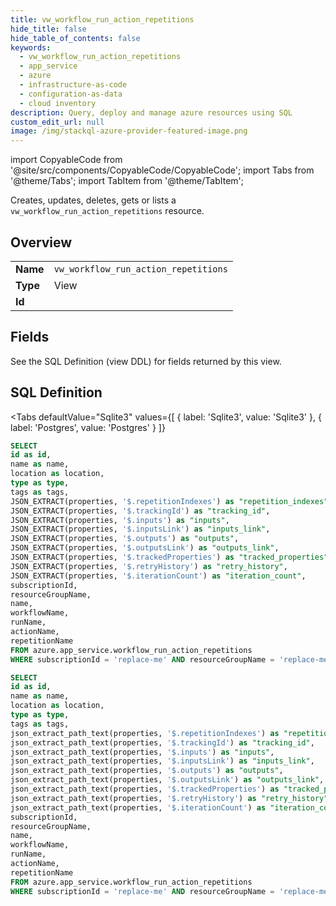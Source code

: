 ```yaml
--- 
title: vw_workflow_run_action_repetitions
hide_title: false
hide_table_of_contents: false
keywords:
  - vw_workflow_run_action_repetitions
  - app_service
  - azure
  - infrastructure-as-code
  - configuration-as-data
  - cloud inventory
description: Query, deploy and manage azure resources using SQL
custom_edit_url: null
image: /img/stackql-azure-provider-featured-image.png
---
```


import CopyableCode from '@site/src/components/CopyableCode/CopyableCode';
import Tabs from '@theme/Tabs';
import TabItem from '@theme/TabItem';

Creates, updates, deletes, gets or lists a <code>vw_workflow_run_action_repetitions</code> resource.

## Overview
<table><tbody>
<tr><td><b>Name</b></td><td><code>vw_workflow_run_action_repetitions</code></td></tr>
<tr><td><b>Type</b></td><td>View</td></tr>
<tr><td><b>Id</b></td><td><CopyableCode code="azure.app_service.vw_workflow_run_action_repetitions" /></td></tr>
</tbody></table>

## Fields

See the SQL Definition (view DDL) for fields returned by this view.

## SQL Definition

<Tabs
defaultValue="Sqlite3"
values={[
{ label: 'Sqlite3', value: 'Sqlite3' },
{ label: 'Postgres', value: 'Postgres' }
]}
>
<TabItem value="Sqlite3">

```sql
SELECT
id as id,
name as name,
location as location,
type as type,
tags as tags,
JSON_EXTRACT(properties, '$.repetitionIndexes') as "repetition_indexes",
JSON_EXTRACT(properties, '$.trackingId') as "tracking_id",
JSON_EXTRACT(properties, '$.inputs') as "inputs",
JSON_EXTRACT(properties, '$.inputsLink') as "inputs_link",
JSON_EXTRACT(properties, '$.outputs') as "outputs",
JSON_EXTRACT(properties, '$.outputsLink') as "outputs_link",
JSON_EXTRACT(properties, '$.trackedProperties') as "tracked_properties",
JSON_EXTRACT(properties, '$.retryHistory') as "retry_history",
JSON_EXTRACT(properties, '$.iterationCount') as "iteration_count",
subscriptionId,
resourceGroupName,
name,
workflowName,
runName,
actionName,
repetitionName
FROM azure.app_service.workflow_run_action_repetitions
WHERE subscriptionId = 'replace-me' AND resourceGroupName = 'replace-me' AND name = 'replace-me' AND workflowName = 'replace-me' AND runName = 'replace-me' AND actionName = 'replace-me';
```

</TabItem>
<TabItem value="Postgres">

```sql
SELECT
id as id,
name as name,
location as location,
type as type,
tags as tags,
json_extract_path_text(properties, '$.repetitionIndexes') as "repetition_indexes",
json_extract_path_text(properties, '$.trackingId') as "tracking_id",
json_extract_path_text(properties, '$.inputs') as "inputs",
json_extract_path_text(properties, '$.inputsLink') as "inputs_link",
json_extract_path_text(properties, '$.outputs') as "outputs",
json_extract_path_text(properties, '$.outputsLink') as "outputs_link",
json_extract_path_text(properties, '$.trackedProperties') as "tracked_properties",
json_extract_path_text(properties, '$.retryHistory') as "retry_history",
json_extract_path_text(properties, '$.iterationCount') as "iteration_count",
subscriptionId,
resourceGroupName,
name,
workflowName,
runName,
actionName,
repetitionName
FROM azure.app_service.workflow_run_action_repetitions
WHERE subscriptionId = 'replace-me' AND resourceGroupName = 'replace-me' AND name = 'replace-me' AND workflowName = 'replace-me' AND runName = 'replace-me' AND actionName = 'replace-me';
```

</TabItem>
</Tabs>
